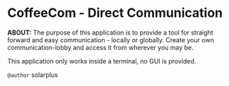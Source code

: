 # CoffeeCom - Direct Communication

**ABOUT:**
The purpose of this application is to provide a tool for straight forward and easy communication - locally or globally. Create your own communication-lobby and access it from wherever you may be.

This application only works inside a terminal, no GUI is provided.

`@author` solarplus
